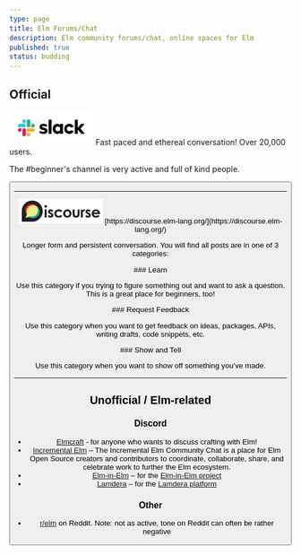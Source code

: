 ```yaml
---
type: page
title: Elm Forums/Chat
description: Elm community forums/chat, online spaces for Elm
published: true
status: budding
---
```


## Official



<rowToColumnWhenSmall>
  <img width="150" src="/images/logos/slack.png" bg="#eee" />

  <column>
  Fast paced and ethereal conversation! Over 20,000 users.

  The #beginner's channel is very active and full of kind people.

  <button label="Register here" url="https://elmlang.herokuapp.com/" />
  </column>
</rowToColumnWhenSmall>


---

<space size="50" />


<rowToColumnWhenSmall>
  <img width="150" src="/images/logos/discourse.png" bg="#eee" />

  <column>
  [https://discourse.elm-lang.org/](https://discourse.elm-lang.org/)

  Longer form and persistent conversation. You will find all posts are in one of 3 categories:
  </column>
</rowToColumnWhenSmall>

<space size="20" />

<rowToColumnWhenSmall>
  <box>
  ### Learn

  Use this category if you trying to figure something out and want to ask a question. This is a great place for beginners, too!
  </box>

  <box>
  ### Request Feedback

  Use this category when you want to get feedback on ideas, packages, APIs, writing drafts, code snippets, etc.
  </box>

  <box>
  ### Show and Tell

  Use this category when you want to show off something you’ve made.
  </box>
</rowToColumnWhenSmall>

<space size="40"/>

---

## Unofficial / Elm-related

<!-- <img width="140" src="/images/logos/discord.png"/> -->
<!-- <space size="20"/> -->

### Discord

- [Elmcraft](/discuss) - for anyone who wants to discuss crafting with Elm!
- [Incremental Elm](https://incrementalelm.com/chat/) – The Incremental Elm Community Chat is a place for Elm Open Source creators and contributors to coordinate, collaborate, share, and celebrate work to further the Elm ecosystem.
- [Elm-in-Elm](https://github.com/elm-in-elm/compiler#contributing) – for the [Elm-in-Elm project](https://github.com/elm-in-elm/compiler)
- [Lamdera](https://dashboard.lamdera.app/docs/discuss) – for the [Lamdera platform](https://lamdera.com)

### Other

- [r/elm](https://reddit.com/r/elm) on Reddit. Note: not as active, tone on Reddit can often be rather negative
